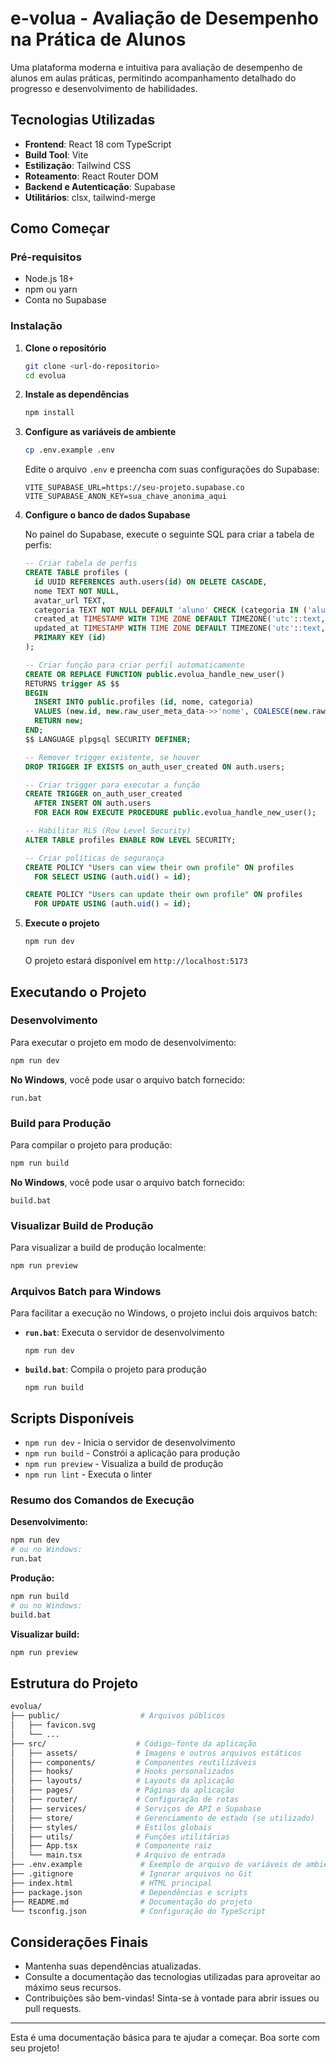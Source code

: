 # e-volua - Avaliação de Desempenho na Prática de Alunos

Uma plataforma moderna e intuitiva para avaliação de desempenho de alunos em aulas práticas, permitindo acompanhamento detalhado do progresso e desenvolvimento de habilidades.

## Tecnologias Utilizadas

- **Frontend**: React 18 com TypeScript
- **Build Tool**: Vite
- **Estilização**: Tailwind CSS
- **Roteamento**: React Router DOM
- **Backend e Autenticação**: Supabase
- **Utilitários**: clsx, tailwind-merge

## Como Começar

### Pré-requisitos

- Node.js 18+
- npm ou yarn
- Conta no Supabase

### Instalação

1. **Clone o repositório**

   ```bash
   git clone <url-do-repositorio>
   cd evolua
   ```

2. **Instale as dependências**

   ```bash
   npm install
   ```

3. **Configure as variáveis de ambiente**

   ```bash
   cp .env.example .env
   ```

   Edite o arquivo `.env` e preencha com suas configurações do Supabase:

   ```env
   VITE_SUPABASE_URL=https://seu-projeto.supabase.co
   VITE_SUPABASE_ANON_KEY=sua_chave_anonima_aqui
   ```

4. **Configure o banco de dados Supabase**

   No painel do Supabase, execute o seguinte SQL para criar a tabela de perfis:

   ```sql
   -- Criar tabela de perfis
   CREATE TABLE profiles (
     id UUID REFERENCES auth.users(id) ON DELETE CASCADE,
     nome TEXT NOT NULL,
     avatar_url TEXT,
     categoria TEXT NOT NULL DEFAULT 'aluno' CHECK (categoria IN ('aluno', 'professor', 'admin', 'monitor', 'outro')),
     created_at TIMESTAMP WITH TIME ZONE DEFAULT TIMEZONE('utc'::text, NOW()) NOT NULL,
     updated_at TIMESTAMP WITH TIME ZONE DEFAULT TIMEZONE('utc'::text, NOW()) NOT NULL,
     PRIMARY KEY (id)
   );

   -- Criar função para criar perfil automaticamente
   CREATE OR REPLACE FUNCTION public.evolua_handle_new_user()
   RETURNS trigger AS $$
   BEGIN
     INSERT INTO public.profiles (id, nome, categoria)
     VALUES (new.id, new.raw_user_meta_data->>'nome', COALESCE(new.raw_user_meta_data->>'categoria', 'aluno'));
     RETURN new;
   END;
   $$ LANGUAGE plpgsql SECURITY DEFINER;

   -- Remover trigger existente, se houver
   DROP TRIGGER IF EXISTS on_auth_user_created ON auth.users;

   -- Criar trigger para executar a função
   CREATE TRIGGER on_auth_user_created
     AFTER INSERT ON auth.users
     FOR EACH ROW EXECUTE PROCEDURE public.evolua_handle_new_user();

   -- Habilitar RLS (Row Level Security)
   ALTER TABLE profiles ENABLE ROW LEVEL SECURITY;

   -- Criar políticas de segurança
   CREATE POLICY "Users can view their own profile" ON profiles
     FOR SELECT USING (auth.uid() = id);

   CREATE POLICY "Users can update their own profile" ON profiles
     FOR UPDATE USING (auth.uid() = id);
   ```

5. **Execute o projeto**

   ```bash
   npm run dev
   ```

   O projeto estará disponível em `http://localhost:5173`

## Executando o Projeto

### Desenvolvimento

Para executar o projeto em modo de desenvolvimento:

```bash
npm run dev
```

**No Windows**, você pode usar o arquivo batch fornecido:

```batch
run.bat
```

### Build para Produção

Para compilar o projeto para produção:

```bash
npm run build
```

**No Windows**, você pode usar o arquivo batch fornecido:

```batch
build.bat
```

### Visualizar Build de Produção

Para visualizar a build de produção localmente:

```bash
npm run preview
```

### Arquivos Batch para Windows

Para facilitar a execução no Windows, o projeto inclui dois arquivos batch:

- **`run.bat`**: Executa o servidor de desenvolvimento

  ```batch
  npm run dev
  ```

- **`build.bat`**: Compila o projeto para produção

  ```batch
  npm run build
  ```

## Scripts Disponíveis

- `npm run dev` - Inicia o servidor de desenvolvimento
- `npm run build` - Constrói a aplicação para produção
- `npm run preview` - Visualiza a build de produção
- `npm run lint` - Executa o linter

### Resumo dos Comandos de Execução

**Desenvolvimento:**

```bash
npm run dev
# ou no Windows:
run.bat
```

**Produção:**

```bash
npm run build
# ou no Windows:
build.bat
```

**Visualizar build:**

```bash
npm run preview
```

## Estrutura do Projeto

```bash
evolua/
├── public/                  # Arquivos públicos
│   ├── favicon.svg
│   └── ...
├── src/                    # Código-fonte da aplicação
│   ├── assets/             # Imagens e outros arquivos estáticos
│   ├── components/         # Componentes reutilizáveis
│   ├── hooks/              # Hooks personalizados
│   ├── layouts/            # Layouts da aplicação
│   ├── pages/              # Páginas da aplicação
│   ├── router/             # Configuração de rotas
│   ├── services/           # Serviços de API e Supabase
│   ├── store/              # Gerenciamento de estado (se utilizado)
│   ├── styles/             # Estilos globais
│   ├── utils/              # Funções utilitárias
│   ├── App.tsx             # Componente raiz
│   └── main.tsx            # Arquivo de entrada
├── .env.example             # Exemplo de arquivo de variáveis de ambiente
├── .gitignore               # Ignorar arquivos no Git
├── index.html               # HTML principal
├── package.json             # Dependências e scripts
├── README.md                # Documentação do projeto
└── tsconfig.json            # Configuração do TypeScript
```

## Considerações Finais

- Mantenha suas dependências atualizadas.
- Consulte a documentação das tecnologias utilizadas para aproveitar ao máximo seus recursos.
- Contribuições são bem-vindas! Sinta-se à vontade para abrir issues ou pull requests.

---

Esta é uma documentação básica para te ajudar a começar. Boa sorte com seu projeto!
